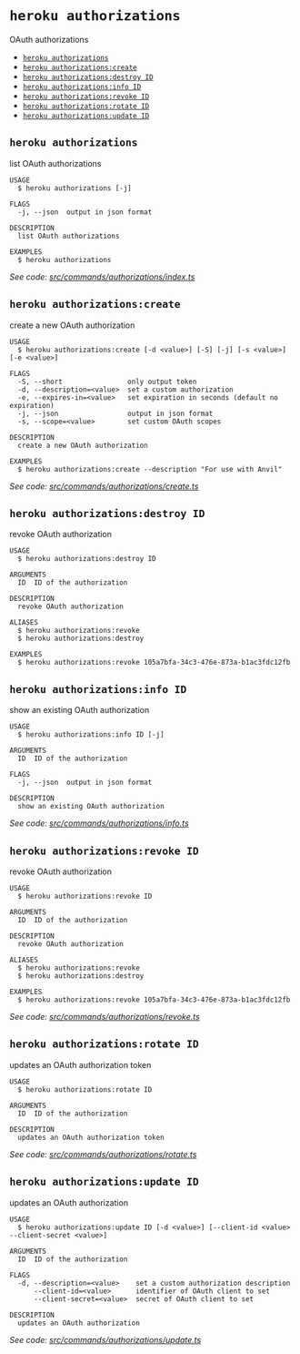 `heroku authorizations`
=======================

OAuth authorizations

* [`heroku authorizations`](#heroku-authorizations)
* [`heroku authorizations:create`](#heroku-authorizationscreate)
* [`heroku authorizations:destroy ID`](#heroku-authorizationsdestroy-id)
* [`heroku authorizations:info ID`](#heroku-authorizationsinfo-id)
* [`heroku authorizations:revoke ID`](#heroku-authorizationsrevoke-id)
* [`heroku authorizations:rotate ID`](#heroku-authorizationsrotate-id)
* [`heroku authorizations:update ID`](#heroku-authorizationsupdate-id)

## `heroku authorizations`

list OAuth authorizations

```
USAGE
  $ heroku authorizations [-j]

FLAGS
  -j, --json  output in json format

DESCRIPTION
  list OAuth authorizations

EXAMPLES
  $ heroku authorizations
```

_See code: [src/commands/authorizations/index.ts](https://github.com/heroku/cli/blob/v11.0.0-alpha.1/packages/cli/src/commands/authorizations/index.ts)_

## `heroku authorizations:create`

create a new OAuth authorization

```
USAGE
  $ heroku authorizations:create [-d <value>] [-S] [-j] [-s <value>] [-e <value>]

FLAGS
  -S, --short                only output token
  -d, --description=<value>  set a custom authorization
  -e, --expires-in=<value>   set expiration in seconds (default no expiration)
  -j, --json                 output in json format
  -s, --scope=<value>        set custom OAuth scopes

DESCRIPTION
  create a new OAuth authorization

EXAMPLES
  $ heroku authorizations:create --description "For use with Anvil"
```

_See code: [src/commands/authorizations/create.ts](https://github.com/heroku/cli/blob/v11.0.0-alpha.1/packages/cli/src/commands/authorizations/create.ts)_

## `heroku authorizations:destroy ID`

revoke OAuth authorization

```
USAGE
  $ heroku authorizations:destroy ID

ARGUMENTS
  ID  ID of the authorization

DESCRIPTION
  revoke OAuth authorization

ALIASES
  $ heroku authorizations:revoke
  $ heroku authorizations:destroy

EXAMPLES
  $ heroku authorizations:revoke 105a7bfa-34c3-476e-873a-b1ac3fdc12fb
```

## `heroku authorizations:info ID`

show an existing OAuth authorization

```
USAGE
  $ heroku authorizations:info ID [-j]

ARGUMENTS
  ID  ID of the authorization

FLAGS
  -j, --json  output in json format

DESCRIPTION
  show an existing OAuth authorization
```

_See code: [src/commands/authorizations/info.ts](https://github.com/heroku/cli/blob/v11.0.0-alpha.1/packages/cli/src/commands/authorizations/info.ts)_

## `heroku authorizations:revoke ID`

revoke OAuth authorization

```
USAGE
  $ heroku authorizations:revoke ID

ARGUMENTS
  ID  ID of the authorization

DESCRIPTION
  revoke OAuth authorization

ALIASES
  $ heroku authorizations:revoke
  $ heroku authorizations:destroy

EXAMPLES
  $ heroku authorizations:revoke 105a7bfa-34c3-476e-873a-b1ac3fdc12fb
```

_See code: [src/commands/authorizations/revoke.ts](https://github.com/heroku/cli/blob/v11.0.0-alpha.1/packages/cli/src/commands/authorizations/revoke.ts)_

## `heroku authorizations:rotate ID`

updates an OAuth authorization token

```
USAGE
  $ heroku authorizations:rotate ID

ARGUMENTS
  ID  ID of the authorization

DESCRIPTION
  updates an OAuth authorization token
```

_See code: [src/commands/authorizations/rotate.ts](https://github.com/heroku/cli/blob/v11.0.0-alpha.1/packages/cli/src/commands/authorizations/rotate.ts)_

## `heroku authorizations:update ID`

updates an OAuth authorization

```
USAGE
  $ heroku authorizations:update ID [-d <value>] [--client-id <value> --client-secret <value>]

ARGUMENTS
  ID  ID of the authorization

FLAGS
  -d, --description=<value>    set a custom authorization description
      --client-id=<value>      identifier of OAuth client to set
      --client-secret=<value>  secret of OAuth client to set

DESCRIPTION
  updates an OAuth authorization
```

_See code: [src/commands/authorizations/update.ts](https://github.com/heroku/cli/blob/v11.0.0-alpha.1/packages/cli/src/commands/authorizations/update.ts)_
